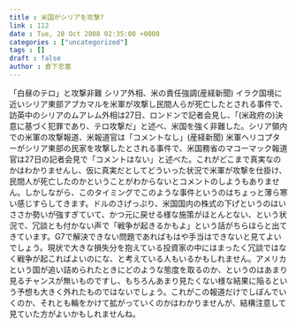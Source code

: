 ```yaml
---
title : 米国がシリアを攻撃?
link : 112
date : Tue, 28 Oct 2008 02:35:00 +0000
categories : ["uncategorized"]
tags : []
draft : false
author : 倉下忠憲
---
```


「白昼のテロ」と攻撃非難 シリア外相、米の責任強調(産経新聞) イラク国境に近いシリア東部アブカマルを米軍が攻撃し民間人らが死亡したとされる事件で、訪英中のシリアのムアレム外相は27日、ロンドンで記者会見し、「(米政府の)決意に基づく犯罪であり、テロ攻撃だ」と述べ、米国を強く非難した。シリア領内での米軍の攻撃報道、米報道官は「コメントなし」(産経新聞) 米軍ヘリコプターがシリア東部の民家を攻撃したとされる事件で、米国務省のマコーマック報道官は27日の記者会見で「コメントはない」と述べた。これがどこまで真実なのかはわかりませんし、仮に真実だとしてどういった状況で米軍が攻撃を仕掛け、民間人が死亡したのかということがわからないとコメントのしようもありません。しかしながら、このタイミングでこのような事件というのはちょっと薄ら寒い感じすらしてきます。ドルのさげっぷり、米国国内の株式の下げというのはいささか勢いが強すぎていて、かつ元に戻せる様な施策がほとんとない、という状況で、冗談とも付かない声で「戦争が起きるかもよ」という話がちらほらと出てきています。G7で解決できない問題であればもはや手当はできないと見てよいでしょう。現状で大きな損失分を抱えている投資家の中にはまったく冗談ではなく戦争が起こればよいのにな、と考えている人もいるかもしれません。アメリカという国が追い詰められたときにどのような態度を取るのか、というのはあまり見るチャンスが無いものですし、もちろんあまり見たくない様な結果に陥るという予想も大きく外れたものではないでしょう。これがこの報道だけでしぼんでいくのか、それとも輪をかけて拡がっていくのかはわかりませんが、結構注意して見ていた方がよいかもしれませんね。
